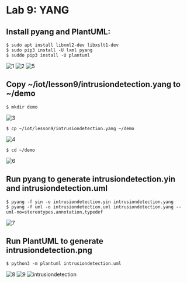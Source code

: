 # Lab 9: YANG

## Install pyang and PlantUML:
```
$ sudo apt install libxml2-dev libxslt1-dev
$ sudo pip3 install -U lxml pyang
$ suddo pip3 install -U plantuml
```
![1](https://user-images.githubusercontent.com/94701716/236365674-b454c19e-f550-46c3-9f76-e979f06402c8.png)
![2](https://user-images.githubusercontent.com/94701716/236366320-5ffb9446-1b66-4a80-8632-59567e9bd49f.png)
![5](https://user-images.githubusercontent.com/94701716/236369136-5832f9e6-8905-4723-af86-2c01ae6a2ab2.png)

## Copy ~/iot/lesson9/intrusiondetection.yang to ~/demo
```
$ mkdir demo
```
![3](https://user-images.githubusercontent.com/94701716/236367237-b81f5ebc-b29b-4b3c-976c-ac706c5a5759.png)

```
$ cp ~/iot/lesson9/intrusiondetection.yang ~/demo
```
![4](https://user-images.githubusercontent.com/94701716/236368958-0220a465-d70c-4619-98e7-50b5df5764e1.png)

```
$ cd ~/demo
```
![6](https://user-images.githubusercontent.com/94701716/236369388-624edb32-1133-44fd-bd76-def2c2e27f11.png)

## Run pyang to generate intrusiondetection.yin and intrusiondetection.uml
```
$ pyang -f yin -o intrusiondetection.yin intrusiondetection.yang
$ pyang -f uml -o intrusiondetection.uml intrusiondetection.yang --uml-no=stereotypes,annotation,typedef
```
![7](https://user-images.githubusercontent.com/94701716/236370164-3435c9b6-4d8f-4109-b827-bf713a476dfa.png)

## Run PlantUML to generate intrusiondetection.png
```
$ python3 -m plantuml intrusiondetection.uml
```
![8](https://user-images.githubusercontent.com/94701716/236370404-2d3d00b7-272a-4034-ba60-2bc3c4c9ae3a.png)
![9](https://user-images.githubusercontent.com/94701716/236370508-430a12c9-638e-4735-a6f1-11800b32d4ce.png)
![intrusiondetection](https://user-images.githubusercontent.com/94701716/236370553-4e006538-450c-4459-afd5-a2db1a6dbc6c.png)

